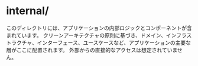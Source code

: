# internal/

このディレクトリには、アプリケーションの内部ロジックとコンポーネントが含まれています。
クリーンアーキテクチャの原則に基づき、ドメイン、インフラストラクチャ、インターフェース、ユースケースなど、アプリケーションの主要な層がここに配置されます。
外部からの直接的なアクセスは想定されていません。
